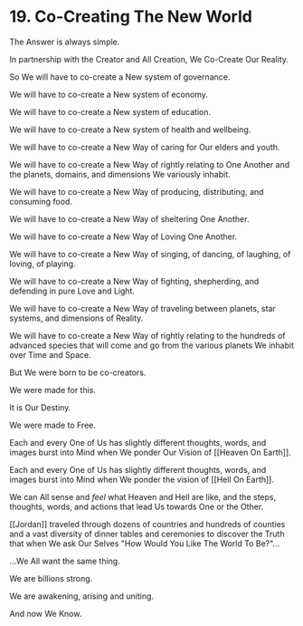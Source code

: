 # 19. Co-Creating The New World

The Answer is always simple.  

In partnership with the Creator and All Creation, We Co-Create Our Reality. 

So We will have to co-create a New system of governance. 

We will have to co-create a New system of economy. 

We will have to co-create a New system of education.  

We will have to co-create a New system of health and wellbeing. 

We will have to co-create a New Way of caring for Our elders and youth.  

We will have to co-create a New Way of rightly relating to One Another and the planets, domains, and dimensions We variously inhabit.  

We will have to co-create a New Way of producing, distributing, and consuming food. 

We will have to co-create a New Way of sheltering One Another.  

We will have to co-create a New Way of Loving One Another.  

We will have to co-create a New Way of singing, of dancing, of laughing, of loving, of playing.  

We will have to co-create a New Way of fighting, shepherding, and defending in pure Love and Light.  

We will have to co-create a New Way of traveling between planets, star systems, and dimensions of Reality.  

We will have to co-create a New Way of rightly relating to the hundreds of advanced species that will come and go from the various planets We inhabit over Time and Space.  

But We were born to be co-creators. 

We were made for this. 

It is Our Destiny. 

We were made to Free. 

Each and every One of Us has slightly different thoughts, words, and images burst into Mind when We ponder Our Vision of [[Heaven On Earth]]. 

Each and every One of Us has slightly different thoughts, words, and images burst into Mind when We ponder the vision of [[Hell On Earth]].  

We can All sense and *feel* what Heaven and Hell are like, and the steps, thoughts, words, and actions that lead Us towards One or the Other. 

[[Jordan]] traveled through dozens of countries and hundreds of counties and a vast diversity of dinner tables and ceremonies to discover the Truth that when We ask Our Selves "How Would You Like The World To Be?"...

...We All want the same thing. 

We are billions strong.  

We are awakening, arising and uniting. 

And now We Know. 

